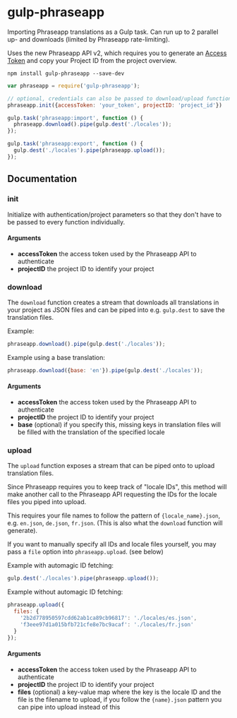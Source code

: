 # gulp-phraseapp

Importing Phraseapp translations as a Gulp task. Can run up to 2 parallel up- and downloads (limited by Phraseapp rate-limiting).

Uses the new Phraseapp API v2, which requires you to generate
an [Access Token](http://docs.phraseapp.com/api/v2/#authentication) and copy your Project ID from the project overview.

```
npm install gulp-phraseapp --save-dev
```

```js
var phraseapp = require('gulp-phraseapp');

// optional, credentials can also be passed to download/upload functions
phraseapp.init({accessToken: 'your_token', projectID: 'project_id'})

gulp.task('phraseapp:import', function () {
  phraseapp.download().pipe(gulp.dest('./locales'));
});

gulp.task('phraseapp:export', function () {
  gulp.dest('./locales').pipe(phraseapp.upload());
});
```

## Documentation

### init

Initialize with authentication/project parameters so that
they don't have to be passed to every function individually.

#### Arguments

- __accessToken__ the access token used by the Phraseapp API to authenticate
- __projectID__ the project ID to identify your project

### download

The `download` function creates a stream that downloads all translations
in your project as JSON files and can be piped into e.g. `gulp.dest` to
save the translation files.

Example:
```js
phraseapp.download().pipe(gulp.dest('./locales'));
```

Example using a base translation:
```js
phraseapp.download({base: 'en'}).pipe(gulp.dest('./locales'));
```

#### Arguments

- __accessToken__ the access token used by the Phraseapp API to authenticate
- __projectID__ the project ID to identify your project
- __base__ (optional) if you specify this, missing keys in translation files will be
filled with the translation of the specified locale

### upload

The `upload` function exposes a stream that can be piped onto to upload
translation files.

Since Phraseapp requires you to keep track of "locale IDs",
this method will make another call to the Phraseapp API requesting the
IDs for the locale files you piped into upload.

This requires your file names to follow the pattern of `{locale_name}.json`, e.g.
`en.json`, `de.json`, `fr.json`. (This is also what the `download` function will generate).

If you want to manually specify all IDs and locale files yourself, you
may pass a `file` option into `phraseapp.upload`. (see below)

Example with automagic ID fetching:
```js
gulp.dest('./locales').pipe(phraseapp.upload());
```

Example without automagic ID fetching:
```js
phraseapp.upload({
  files: {
    '2b2d778950597cdd62ab1ca89cb96817': './locales/es.json',
    'f3eee97d1a015bfb721cfe8e7bc9acaf': './locales/fr.json'
  }
});
```

#### Arguments

- __accessToken__ the access token used by the Phraseapp API to authenticate
- __projectID__ the project ID to identify your project
- __files__ (optional) a key-value map where the key is the locale ID and the file is the filename
to upload, if you follow the `{name}.json` pattern you can pipe into upload instead of this
